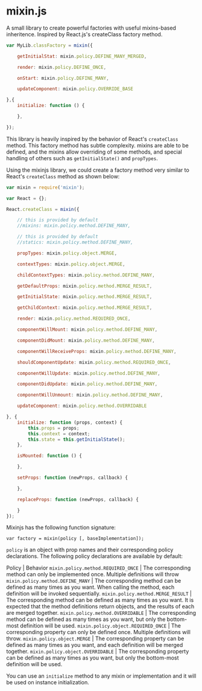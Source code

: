 # mixin.js

A small library to create powerful factories with useful mixins-based inheritence. Inspired by React.js's createClass factory method.

```javascript
var MyLib.classFactory = mixin({

    getInitialStat: mixin.policy.DEFINE_MANY_MERGED,

    render: mixin.policy.DEFINE_ONCE,

    onStart: mixin.policy.DEFINE_MANY,

    updateComponent: mixin.policy.OVERRIDE_BASE

},{
    initialize: function () {

    },

});
```


This library is heavily inspired by the behavior of React's `createClass` method. This factory method has subtle
complexity. mixins are able to be defined, and the mixins allow overriding of some methods, and special handling of
others such as `getInitialState()` and `propTypes`.

Using the mixinjs library, we could create a factory method very similar to React's `createClass` method as shown below:

```javascript
var mixin = require('mixin');

var React = {};

React.createClass = mixin({

    // this is provided by default
    //mixins: mixin.policy.method.DEFINE_MANY,

    // this is provided by default
    //statics: mixin.policy.method.DEFINE_MANY,

    propTypes: mixin.policy.object.MERGE,

    contextTypes: mixin.policy.object.MERGE,

    childContextTypes: mixin.policy.method.DEFINE_MANY,

    getDefaultProps: mixin.policy.method.MERGE_RESULT,

    getInitialState: mixin.policy.method.MERGE_RESULT,

    getChildContext: mixin.policy.method.MERGE_RESULT,

    render: mixin.policy.method.REQUIRED_ONCE,

    componentWillMount: mixin.policy.method.DEFINE_MANY,

    componentDidMount: mixin.policy.method.DEFINE_MANY,

    componentWillReceiveProps: mixin.policy.method.DEFINE_MANY,

    shouldComponentUpdate: mixin.policy.method.REQUIRED_ONCE,

    componentWillUpdate: mixin.policy.method.DEFINE_MANY,

    componentDidUpdate: mixin.policy.method.DEFINE_MANY,

    componentWillUnmount: mixin.policy.method.DEFINE_MANY,

    updateComponent: mixin.policy.method.OVERRIDABLE

}, {
    initialize: function (props, context) {
        this.props = props;
        this.context = context;
        this.state = this.getInitialState();
    },

    isMounted: function () {

    },

    setProps: function (newProps, callback) {

    },

    replaceProps: function (newProps, callback) {

    }
});
```

Mixinjs has the following function signature:

    var factory = mixin(policy [, baseImplementation]);

`policy` is an object with prop names and their corresponding policy declarations.  The following policy
declarations are available by default:


Policy | Behavior
`mixin.policy.method.REQUIRED_ONCE` | The corresponding method can only be implemented once. Multiple definitions will throw
`mixin.policy.method.DEFINE_MANY` | The corresponding method can be defined as many times as you want. When calling the
method, each definition will be invoked sequentially.
`mixin.policy.method.MERGE_RESULT` | The corresponding method can be defined as many times as you want. It is expected
that the method definitions return objects, and the results of each are merged together.
`mixin.policy.method.OVERRIDABLE` | The corresponding method can be defined as many times as you want, but only the bottom-most
definition will be used.
`mixin.policy.object.REQUIRED_ONCE` | The corresponding property can only be defined once. Multiple definitions will throw.
`mixin.policy.object.MERGE` | The corresponding property can be defined as many times as you want, and each definition will be merged together.
`mixin.policy.object.OVERRIDABLE` | The corresponding property can be defined as many times as you want, but only the bottom-most
definition will be used.


You can use an `initialize` method to any mixin or implementation and it will be used on instance initialization.